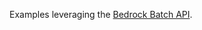 Examples leveraging the [Bedrock Batch API](https://docs.aws.amazon.com/bedrock/latest/userguide/batch-inference.html).
